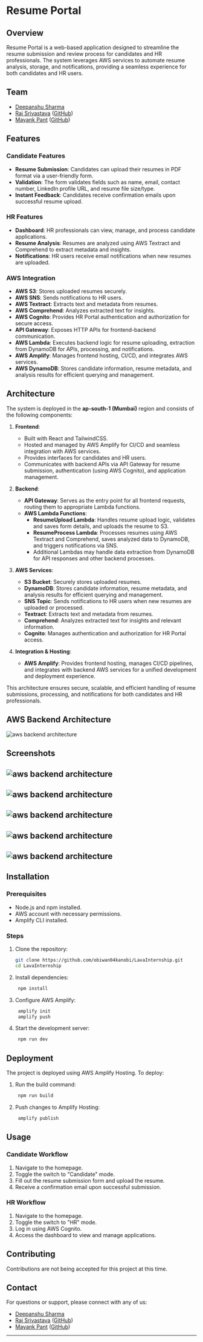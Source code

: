 # Resume Portal

## Overview

Resume Portal is a web-based application designed to streamline the resume submission and review process for candidates and HR professionals. The system leverages AWS services to automate resume analysis, storage, and notifications, providing a seamless experience for both candidates and HR users.

## Team

- [Deepanshu Sharma](https://www.linkedin.com/in/deepanshu-sharma-2078532ab/)
- [Raj Srivastava](https://www.linkedin.com/in/raj-srivastava-a680482b4/) ([GitHub](https://github.com/Rajs1235))
- [Mayank Pant](https://www.linkedin.com/in/mayank04pant/) ([GitHub](https://github.com/obiwan04kanobi))


## Features

### Candidate Features
- **Resume Submission**: Candidates can upload their resumes in PDF format via a user-friendly form.
- **Validation**: The form validates fields such as name, email, contact number, LinkedIn profile URL, and resume file size/type.
- **Instant Feedback**: Candidates receive confirmation emails upon successful resume upload.

### HR Features
- **Dashboard**: HR professionals can view, manage, and process candidate applications.
- **Resume Analysis**: Resumes are analyzed using AWS Textract and Comprehend to extract metadata and insights.
- **Notifications**: HR users receive email notifications when new resumes are uploaded.

### AWS Integration
- **AWS S3**: Stores uploaded resumes securely.
- **AWS SNS**: Sends notifications to HR users.
- **AWS Textract**: Extracts text and metadata from resumes.
- **AWS Comprehend**: Analyzes extracted text for insights.
- **AWS Cognito**: Provides HR Portal authentication and authorization for secure access.
- **API Gateway**: Exposes HTTP APIs for frontend-backend communication.
- **AWS Lambda**: Executes backend logic for resume uploading, extraction from DynamoDB for APIs, processing, and notifications.
- **AWS Amplify**: Manages frontend hosting, CI/CD, and integrates AWS services.
- **AWS DynamoDB**: Stores candidate information, resume metadata, and analysis results for efficient querying and management.

## Architecture

The system is deployed in the **ap-south-1 (Mumbai)** region and consists of the following components:

1. **Frontend**:
    - Built with React and TailwindCSS.
    - Hosted and managed by AWS Amplify for CI/CD and seamless integration with AWS services.
    - Provides interfaces for candidates and HR users.
    - Communicates with backend APIs via API Gateway for resume submission, authentication (using AWS Cognito), and application management.

2. **Backend**:
    - **API Gateway**: Serves as the entry point for all frontend requests, routing them to appropriate Lambda functions.
    - **AWS Lambda Functions**:
      - **ResumeUpload Lambda**: Handles resume upload logic, validates and saves form details, and uploads the resume to S3.
      - **ResumeProcess Lambda**: Processes resumes using AWS Textract and Comprehend, saves analyzed data to DynamoDB, and triggers notifications via SNS.
      - Additional Lambdas may handle data extraction from DynamoDB for API responses and other backend processes.

3. **AWS Services**:
    - **S3 Bucket**: Securely stores uploaded resumes.
    - **DynamoDB**: Stores candidate information, resume metadata, and analysis results for efficient querying and management.
    - **SNS Topic**: Sends notifications to HR users when new resumes are uploaded or processed.
    - **Textract**: Extracts text and metadata from resumes.
    - **Comprehend**: Analyzes extracted text for insights and relevant information.
    - **Cognito**: Manages authentication and authorization for HR Portal access.

4. **Integration & Hosting**:
    - **AWS Amplify**: Provides frontend hosting, manages CI/CD pipelines, and integrates with backend AWS services for a unified development and deployment experience.

This architecture ensures secure, scalable, and efficient handling of resume submissions, processing, and notifications for both candidates and HR professionals.

## AWS Backend Architecture

![aws backend architecture](/screenshots/ai-resume-screener.png)

## Screenshots

![aws backend architecture](/screenshots/home.png)
-----
![aws backend architecture](/screenshots/Cognito-Signup-login.png)
----- 
![aws backend architecture](/screenshots/dashboard-home.png)
----- 
![aws backend architecture](/screenshots/candidate-dashboard-view.png)
----- 
![aws backend architecture](/screenshots/resume-upload-form.png)
----- 


## Installation

### Prerequisites
- Node.js and npm installed.
- AWS account with necessary permissions.
- Amplify CLI installed.

### Steps
1. Clone the repository:
   ```bash
   git clone https://github.com/obiwan04kanobi/LavaInternship.git
   cd LavaInternship
    ```

2. Install dependencies:
   ```bash
    npm install
    ```

3. Configure AWS Amplify:
   ```bash
    amplify init
    amplify push
    ```

4. Start the development server:
   ```bash
    npm run dev
    ```

## Deployment

The project is deployed using AWS Amplify Hosting. To deploy:

1. Run the build command:
   ```bash
    npm run build
    ```

2. Push changes to Amplify Hosting:
   ```bash
    amplify publish
    ```

## Usage
### Candidate Workflow

1. Navigate to the homepage.
2. Toggle the switch to "Candidate" mode.
3. Fill out the resume submission form and upload the resume.
4. Receive a confirmation email upon successful submission.

### HR Workflow
1. Navigate to the homepage.
2. Toggle the switch to "HR" mode.
3. Log in using AWS Cognito.
4. Access the dashboard to view and manage 
applications.

## Contributing
Contributions are not being accepted for this project at this time.

## Contact

For questions or support, please connect with any of us:

- [Deepanshu Sharma](https://www.linkedin.com/in/deepanshu-sharma-2078532ab/)
- [Raj Srivastava](https://www.linkedin.com/in/raj-srivastava-a680482b4/) ([GitHub](https://github.com/Rajs1235))
- [Mayank Pant](https://www.linkedin.com/in/mayank04pant/) ([GitHub](https://github.com/obiwan04kanobi))

------------------